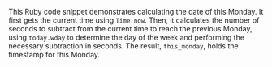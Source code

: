 This Ruby code snippet demonstrates calculating the date of this Monday. It first gets the current time using `Time.now`. Then, it calculates the number of seconds to subtract from the current time to reach the previous Monday, using `today.wday` to determine the day of the week and performing the necessary subtraction in seconds. The result, `this_monday`, holds the timestamp for this Monday.